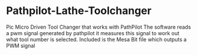 # Pathpilot-Lathe-Toolchanger
Pic Micro Driven Tool Changer that works with PathPilot
The software reads a pwm signal generated by pathpilot it measures this signal to work out what tool number is selected.
Included is the Mesa Bit file which outputs a PWM signal
